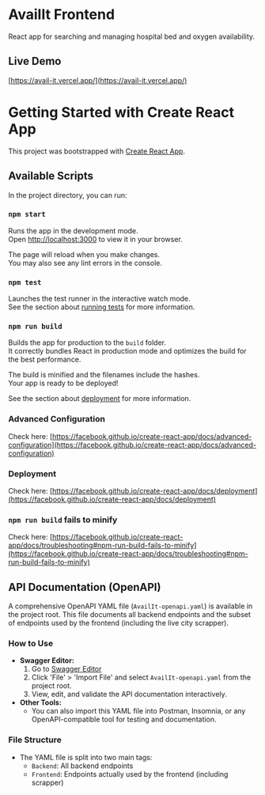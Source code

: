 # AvailIt Frontend

React app for searching and managing hospital bed and oxygen availability.

## Live Demo
[https://avail-it.vercel.app/](https://avail-it.vercel.app/)

# Getting Started with Create React App

This project was bootstrapped with [Create React App](https://github.com/facebook/create-react-app).

## Available Scripts

In the project directory, you can run:

### `npm start`

Runs the app in the development mode.\
Open [http://localhost:3000](http://localhost:3000) to view it in your browser.

The page will reload when you make changes.\
You may also see any lint errors in the console.

### `npm test`

Launches the test runner in the interactive watch mode.\
See the section about [running tests](https://facebook.github.io/create-react-app/docs/running-tests) for more information.

### `npm run build`

Builds the app for production to the `build` folder.\
It correctly bundles React in production mode and optimizes the build for the best performance.

The build is minified and the filenames include the hashes.\
Your app is ready to be deployed!

See the section about [deployment](https://facebook.github.io/create-react-app/docs/deployment) for more information.


### Advanced Configuration

Check here: [https://facebook.github.io/create-react-app/docs/advanced-configuration](https://facebook.github.io/create-react-app/docs/advanced-configuration)

### Deployment

Check  here: [https://facebook.github.io/create-react-app/docs/deployment](https://facebook.github.io/create-react-app/docs/deployment)

### `npm run build` fails to minify

Check  here: [https://facebook.github.io/create-react-app/docs/troubleshooting#npm-run-build-fails-to-minify](https://facebook.github.io/create-react-app/docs/troubleshooting#npm-run-build-fails-to-minify)

## API Documentation (OpenAPI)

A comprehensive OpenAPI YAML file (`AvailIt-openapi.yaml`) is available in the project root. This file documents all backend endpoints and the subset of endpoints used by the frontend (including the live city scrapper).

### How to Use

- **Swagger Editor:**
  1. Go to [Swagger Editor](https://editor.swagger.io/)
  2. Click 'File' > 'Import File' and select `AvailIt-openapi.yaml` from the project root.
  3. View, edit, and validate the API documentation interactively.
- **Other Tools:**
  - You can also import this YAML file into Postman, Insomnia, or any OpenAPI-compatible tool for testing and documentation.

### File Structure
- The YAML file is split into two main tags:
  - `Backend`: All backend endpoints
  - `Frontend`: Endpoints actually used by the frontend (including scrapper)
